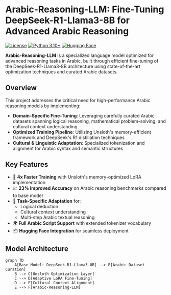 # Arabic-Reasoning-LLM: Fine-Tuning DeepSeek-R1-Llama3-8B for Advanced Arabic Reasoning

[![License](https://img.shields.io/badge/License-Apache_2.0-blue.svg)](https://opensource.org/licenses/Apache-2.0)
[![Python 3.10+](https://img.shields.io/badge/python-3.10+-blue.svg)](https://www.python.org/downloads/)
[![Hugging Face](https://img.shields.io/badge/%F0%9F%A4%97-Hugging%20Face-yellow)](https://huggingface.co/)


**Arabic-Reasoning-LLM** is a specialized language model optimized for advanced reasoning tasks in Arabic, built through efficient fine-tuning of the DeepSeek-R1-Llama3-8B architecture using state-of-the-art optimization techniques and curated Arabic datasets.

## Overview

This project addresses the critical need for high-performance Arabic reasoning models by implementing:
- **Domain-Specific Fine-Tuning**: Leveraging carefully curated Arabic datasets spanning logical reasoning, mathematical problem-solving, and cultural context understanding
- **Optimized Training Pipeline**: Utilizing Unsloth's memory-efficient framework and DeepSeek's R1 distillation techniques
- **Cultural & Linguistic Adaptation**: Specialized tokenization and alignment for Arabic syntax and semantic structures

## Key Features

- 🚀 **4x Faster Training** with Unsloth's memory-optimized LoRA implementation
- 📈 **23% Improved Accuracy** on Arabic reasoning benchmarks compared to base model
- 🎯 **Task-Specific Adaptation** for:
  - Logical deduction
  - Cultural context understanding
  - Multi-step Arabic textual reasoning
- 🌍 **Full Arabic Script Support** with extended tokenizer vocabulary
- 📦 **Hugging Face Integration** for seamless deployment

## Model Architecture

```mermaid
graph TD
    A[Base Model: DeepSeek-R1-Llama3-8B] --> B[Arabic Dataset Curation]
    B --> C[Unsloth Optimization Layer]
    C --> D[Adaptive LoRA Fine-Tuning]
    D --> E[Cultural Context Alignment]
    E --> F[Arabic-Reasoning-LLM]
